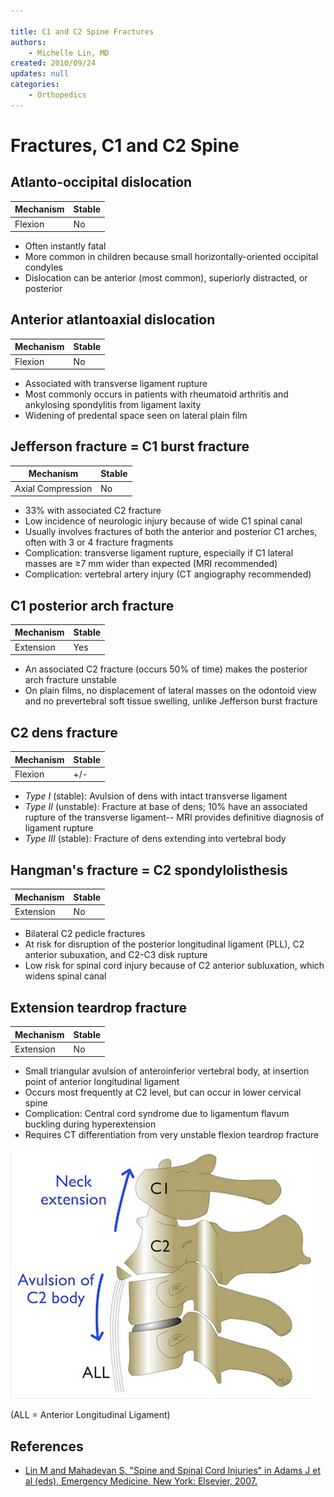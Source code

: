 ```yaml
---

title: C1 and C2 Spine Fractures
authors:
    - Michelle Lin, MD
created: 2010/09/24
updates: null
categories:
    - Orthopedics
---
```


# Fractures, C1 and C2 Spine

## Atlanto-occipital dislocation

| Mechanism | Stable |
| --------- | ------ |
| Flexion   | No     |

- Often instantly fatal
- More common in children because small horizontally-oriented occipital condyles
- Dislocation can be anterior (most common), superiorly distracted, or posterior

## Anterior atlantoaxial dislocation

| Mechanism | Stable |
| --------- | ------ |
| Flexion   | No     |

- Associated with transverse ligament rupture
- Most commonly occurs in patients with rheumatoid arthritis and ankylosing spondylitis from ligament laxity
- Widening of predental space seen on lateral plain film

## Jefferson fracture = C1 burst fracture

| Mechanism         | Stable |
| ----------------- | ------ |
| Axial Compression | No     |

- 33% with associated C2 fracture
- Low incidence of neurologic injury because of wide C1 spinal canal
- Usually involves fractures of both the anterior and posterior C1 arches, often with 3 or 4 fracture fragments
- Complication: transverse ligament rupture, especially if C1 lateral masses are ≥7 mm wider than expected (MRI recommended)
- Complication: vertebral artery injury (CT angiography recommended)

## C1 posterior arch fracture

| Mechanism | Stable |
| --------- | ------ |
| Extension | Yes    |

- An associated C2 fracture (occurs 50% of time) makes the posterior arch fracture unstable
- On plain films, no displacement of lateral masses on the odontoid view and no prevertebral soft tissue swelling, unlike Jefferson burst fracture

## C2 dens fracture

| Mechanism | Stable |
| --------- | ------ |
| Flexion   | +/-    |

- _Type I_ (stable): Avulsion of dens with intact transverse ligament
- _Type II_ (unstable): Fracture at base of dens; 10% have an associated rupture of the transverse ligament-- MRI provides definitive diagnosis of ligament rupture
- _Type III_ (stable): Fracture of dens extending into vertebral body

## Hangman's fracture = C2 spondylolisthesis

| Mechanism | Stable |
| --------- | ------ |
| Extension | No     |

- Bilateral C2 pedicle fractures
- At risk for disruption of the posterior longitudinal ligament (PLL), C2 anterior subuxation, and C2-C3 disk rupture
- Low risk for spinal cord injury because of C2 anterior subluxation, which widens spinal canal

## Extension teardrop fracture

| Mechanism | Stable |
| --------- | ------ |
| Extension | No     |

- Small triangular avulsion of anteroinferior vertebral body, at insertion point of anterior longitudinal ligament
- Occurs most frequently at C2 level, but can occur in lower cervical spine
- Complication: Central cord syndrome due to ligamentum flavum buckling during hyperextension
- Requires CT differentiation from very unstable flexion teardrop fracture

![](image-1.png)

(ALL = Anterior Longitudinal Ligament)

## References

- [Lin M and Mahadevan S. "Spine and Spinal Cord Injuries" in Adams J et al (eds), Emergency Medicine. New York: Elsevier, 2007.](http://books.google.com/books/about/Emergency_Medicine.html?id=Q2Ag9OKC7awC)
